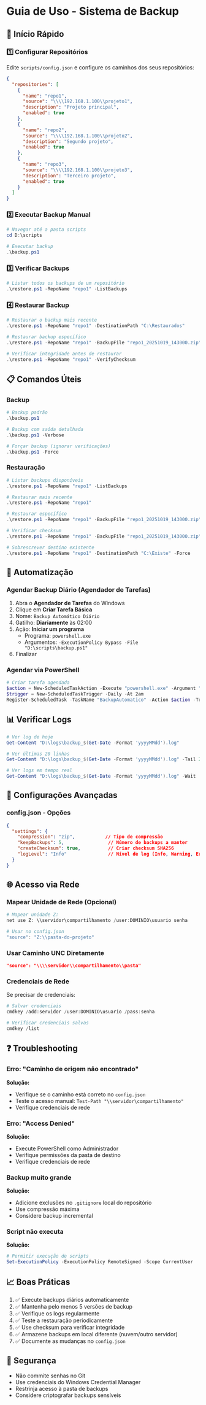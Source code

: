 # Guia de Uso - Sistema de Backup

## 🚀 Início Rápido

### 1️⃣ Configurar Repositórios

Edite `scripts/config.json` e configure os caminhos dos seus repositórios:

```json
{
  "repositories": [
    {
      "name": "repo1",
      "source": "\\\\192.168.1.100\\projeto1",
      "description": "Projeto principal",
      "enabled": true
    },
    {
      "name": "repo2",
      "source": "\\\\192.168.1.100\\projeto2",
      "description": "Segundo projeto",
      "enabled": true
    },
    {
      "name": "repo3",
      "source": "\\\\192.168.1.100\\projeto3",
      "description": "Terceiro projeto",
      "enabled": true
    }
  ]
}
```

### 2️⃣ Executar Backup Manual

```powershell
# Navegar até a pasta scripts
cd D:\scripts

# Executar backup
.\backup.ps1
```

### 3️⃣ Verificar Backups

```powershell
# Listar todos os backups de um repositório
.\restore.ps1 -RepoName "repo1" -ListBackups
```

### 4️⃣ Restaurar Backup

```powershell
# Restaurar o backup mais recente
.\restore.ps1 -RepoName "repo1" -DestinationPath "C:\Restaurados"

# Restaurar backup específico
.\restore.ps1 -RepoName "repo1" -BackupFile "repo1_20251019_143000.zip" -DestinationPath "C:\Restaurados"

# Verificar integridade antes de restaurar
.\restore.ps1 -RepoName "repo1" -VerifyChecksum
```

## 📋 Comandos Úteis

### Backup

```powershell
# Backup padrão
.\backup.ps1

# Backup com saída detalhada
.\backup.ps1 -Verbose

# Forçar backup (ignorar verificações)
.\backup.ps1 -Force
```

### Restauração

```powershell
# Listar backups disponíveis
.\restore.ps1 -RepoName "repo1" -ListBackups

# Restaurar mais recente
.\restore.ps1 -RepoName "repo1"

# Restaurar específico
.\restore.ps1 -RepoName "repo1" -BackupFile "repo1_20251019_143000.zip"

# Verificar checksum
.\restore.ps1 -RepoName "repo1" -BackupFile "repo1_20251019_143000.zip" -VerifyChecksum

# Sobrescrever destino existente
.\restore.ps1 -RepoName "repo1" -DestinationPath "C:\Existe" -Force
```

## 🤖 Automatização

### Agendar Backup Diário (Agendador de Tarefas)

1. Abra o **Agendador de Tarefas** do Windows
2. Clique em **Criar Tarefa Básica**
3. Nome: `Backup Automático Diário`
4. Gatilho: **Diariamente** às 02:00
5. Ação: **Iniciar um programa**
   - Programa: `powershell.exe`
   - Argumentos: `-ExecutionPolicy Bypass -File "D:\scripts\backup.ps1"`
6. Finalizar

### Agendar via PowerShell

```powershell
# Criar tarefa agendada
$action = New-ScheduledTaskAction -Execute "powershell.exe" -Argument "-ExecutionPolicy Bypass -File 'D:\scripts\backup.ps1'"
$trigger = New-ScheduledTaskTrigger -Daily -At 2am
Register-ScheduledTask -TaskName "BackupAutomatico" -Action $action -Trigger $trigger -Description "Backup diário automático"
```

## 📊 Verificar Logs

```powershell
# Ver log de hoje
Get-Content "D:\logs\backup_$(Get-Date -Format 'yyyyMMdd').log"

# Ver últimas 20 linhas
Get-Content "D:\logs\backup_$(Get-Date -Format 'yyyyMMdd').log" -Tail 20

# Ver logs em tempo real
Get-Content "D:\logs\backup_$(Get-Date -Format 'yyyyMMdd').log" -Wait
```

## 🔧 Configurações Avançadas

### config.json - Opções

```json
{
  "settings": {
    "compression": "zip",           // Tipo de compressão
    "keepBackups": 5,                // Número de backups a manter
    "createChecksum": true,          // Criar checksum SHA256
    "logLevel": "Info"               // Nível de log (Info, Warning, Error)
  }
}
```

## 🌐 Acesso via Rede

### Mapear Unidade de Rede (Opcional)

```powershell
# Mapear unidade Z:
net use Z: \\servidor\compartilhamento /user:DOMINIO\usuario senha

# Usar no config.json
"source": "Z:\\pasta-do-projeto"
```

### Usar Caminho UNC Diretamente

```json
"source": "\\\\servidor\\compartilhamento\\pasta"
```

### Credenciais de Rede

Se precisar de credenciais:

```powershell
# Salvar credenciais
cmdkey /add:servidor /user:DOMINIO\usuario /pass:senha

# Verificar credenciais salvas
cmdkey /list
```

## ❓ Troubleshooting

### Erro: "Caminho de origem não encontrado"

**Solução:**
- Verifique se o caminho está correto no `config.json`
- Teste o acesso manual: `Test-Path "\\servidor\compartilhamento"`
- Verifique credenciais de rede

### Erro: "Access Denied"

**Solução:**
- Execute PowerShell como Administrador
- Verifique permissões da pasta de destino
- Verifique credenciais de rede

### Backup muito grande

**Solução:**
- Adicione exclusões no `.gitignore` local do repositório
- Use compressão máxima
- Considere backup incremental

### Script não executa

**Solução:**
```powershell
# Permitir execução de scripts
Set-ExecutionPolicy -ExecutionPolicy RemoteSigned -Scope CurrentUser
```

## 📈 Boas Práticas

1. ✅ Execute backups diários automaticamente
2. ✅ Mantenha pelo menos 5 versões de backup
3. ✅ Verifique os logs regularmente
4. ✅ Teste a restauração periodicamente
5. ✅ Use checksum para verificar integridade
6. ✅ Armazene backups em local diferente (nuvem/outro servidor)
7. ✅ Documente as mudanças no `config.json`

## 🔐 Segurança

- Não commite senhas no Git
- Use credenciais do Windows Credential Manager
- Restrinja acesso à pasta de backups
- Considere criptografar backups sensíveis
